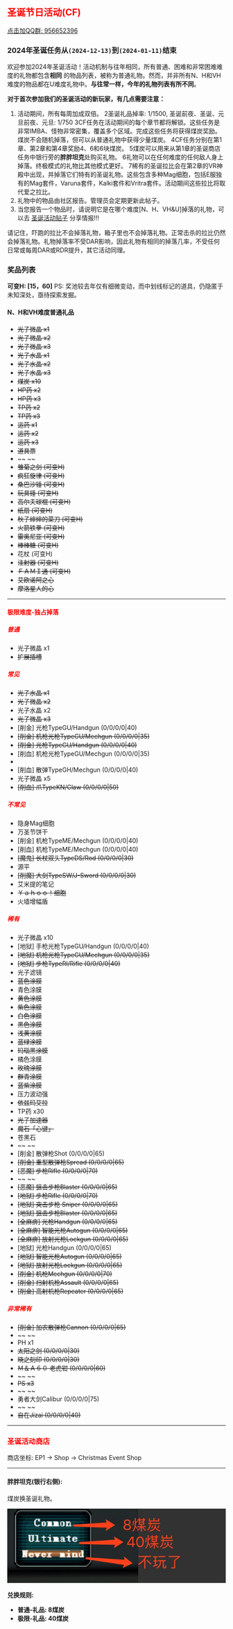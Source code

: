 ## <span style="color:red">圣诞节日活动(CF)</span>

<div>
    <a target="_blank"
       href="//shang.qq.com/wpa/qunwpa?idkey=95996b984b761d905d2d05e0ce765fa9ff720cfa9e6dbcde50fd179cd8867808">点击加QQ群: 956652396</a>
</div>

### 2024年圣诞任务从`(2024-12-13)`到`(2024-01-11)`结束

欢迎参加2024年圣诞活动！活动机制与往年相同，所有普通、困难和非常困难难度的礼物都包含**相同**
的物品列表，被称为普通礼物。然而，并非所有N、H和VH难度的物品都在U难度礼物中。**与往常一样，今年的礼物列表有所不同**。

**对于首次参加我们的圣诞活动的新玩家，有几点需要注意：**

1. 活动期间，所有每周加成双倍。
2圣诞礼品掉率: 1/1500, 圣诞前夜、圣诞、元旦前夜、元旦: 1/750
3CF任务在活动期间的每个章节都将解锁。这些任务是非常IMBA、怪物非常密集，覆盖多个区域。完成这些任务将获得煤炭奖励。煤炭不会随机掉落，但可以从普通礼物中获得少量煤炭。
4CF任务分别在第1章、第2章和第4章奖励4、6和6块煤炭。
5煤炭可以用来从第1章的圣诞商店任务中银行旁的**胖胖坦克**处购买礼物。
6礼物可以在任何难度的任何敌人身上掉落。终极模式的礼物比其他模式更好。
7稀有的圣诞拉比会在第2章的VR神殿中出现，并掉落它们特有的圣诞礼物。这些包含多种Mag细胞，包括E服独有的Mag套件，Varuna套件，Kalki套件和Vritra套件。活动期间这些拉比将取代爱之拉比。
9. 礼物中的物品由社区报告。管理员会定期更新此帖子。
8. 当您报告一个物品时，请说明它是在哪个难度\[N、H、VH&U\]掉落的礼物，可以去 [圣诞活动贴子](https://www.pioneer2.net/community/threads/ephinea-christmas-2024-event-thread.30010/) 分享情报!!!

请记住，吓跑的拉比不会掉落礼物，箱子里也不会掉落礼物。正常击杀的拉比仍然会掉落礼物。礼物掉落率不受DAR影响，因此礼物有相同的掉落几率，不受任何日常或每周DAR或RDR提升，其它活动同理。

### 奖品列表

**可变H: \[15，60\]** 
PS: 奖池较去年仅有细微变动，而中划线标记的道具，仍隐匿于未知深处，亟待探索发掘。

#### N、H和VH难度普通礼品

* ~~光子微晶 x1~~
* ~~光子微晶 x2~~
* ~~光子微晶 x3~~
* ~~光子水晶 x1~~
* ~~光子水晶 x2~~
* ~~光子水晶 x3~~
* ~~煤炭 x10~~
* ~~HP药 x2~~
* ~~HP药 x3~~
* ~~TP药 x2~~
* ~~TP药 x3~~
* ~~运药 x1~~
* ~~运药 x2~~
* ~~运药 x3~~
* ~~道具票~~
* ~~ ~~
* ~~雏菊之剑 (可变H)~~
* ~~疯狂旋律 (可变H)~~
* ~~桑巴沙锤 (可变H)~~
* ~~玩具锤 (可变H)~~
* ~~高尔夫球棍 (可变H)~~
* ~~纸扇 (可变H)~~
* ~~秋子婶婶的菜刀 (可变H)~~
* ~~火箭铁拳 (可变H)~~
* ~~雷奥尼亚 (可变H)~~
* ~~棒棒糖 (可变H)~~
* 花杖 (可变H)
* ~~注射器 (可变H)~~
* ~~ＦＡＭＩ通 (可变H)~~
* ~~艾欧诺阿之心~~
* ~~摩洛星人的心~~

--- 

#### <span style="color:red">极限难度-独占掉落</span>

##### <span style="color:red">普通</span>

* 光子微晶 x1
* ~~扩展插槽~~

##### <span style="color:red">常见</span>

* ~~光子水晶 x1~~
* ~~光子微晶 x2~~
* 光子水晶 x2
* ~~光子微晶 x3~~
* \[削金\] 光枪TypeGU/Handgun (0/0/0/0\|40)
* ~~\[削金\] 机枪光枪TypeGU/Mechgun (0/0/0/0\|35)~~
* ~~\[削金\] 光枪TypeGU/Handgun (0/0/0/0\|40)~~
* \[削血\] 机枪光枪TypeGU/Mechgun (0/0/0/0\|35)
*
* \[削血\] 散弹TypeGH/Mechgun (0/0/0/0\|40)
* 光子微晶 x5
* ~~\[削血\] 爪TypeKN/Claw (0/0/0/0\|50)~~

##### <span style="color:red">不常见</span>

* 隐身Mag细胞
* 万圣节饼干
* \[削金\] 机枪TypeME/Mechgun (0/0/0/0\|40)
* \[削血\] 机枪TypeME/Mechgun (0/0/0/0\|40)
* ~~\[魔鬼\] 长杖双头TypeDS/Rod (0/0/0/0\|30)~~
* 源平
* ~~\[削魔\] 大剑TypeSW/J-Sword (0/0/0/0\|30)~~
* 艾米提的笔记
* ~~Ｙａｈｏｏ！细胞~~
* 火墙增幅盾

##### <span style="color:red">稀有</span>

* 光子微晶 x10
* \[地狱\] 手枪光枪TypeGU/Handgun (0/0/0/0\|40)
* ~~\[地狱\] 机枪光枪TypeGU/Mechgun (0/0/0/0\|35)~~
* ~~\[地狱\] 步枪TypeRI/Rifle (0/0/0/0\|40)~~
* 光子滤镜
* ~~蓝色涂膜~~
* 青色涂膜
* ~~黄色涂膜~~
* ~~紫色涂膜~~
* ~~白色涂膜~~
* ~~黑色涂膜~~
* ~~浅黄涂膜~~
* ~~蓝绿涂膜~~
* ~~玛瑙黑涂膜~~
* 橘色涂膜
* ~~玫瑰涂膜~~
* ~~群青涂膜~~
* ~~蓝紫涂膜~~
* 压力波动强
* ~~依兹玛艾拉~~
* TP药 x30
* ~~光子加速器~~
* ~~魔石「心键」~~
* 苍黑石
* ~~ ~~
* \[削金\] 散弹枪Shot (0/0/0/0\|65)
* ~~\[削金\] 重型散弹枪Spread (0/0/0/0\|65)~~
* ~~\[恶魔\] 步枪Rifle (0/0/0/0\|70)~~
* ~~ ~~
* ~~\[恶魔\] 狙击步枪Blaster (0/0/0/0\|65)~~
* ~~\[地狱\] 步枪Rifle (0/0/0/0\|70)~~
* ~~\[地狱\] 突击步枪 Sniper (0/0/0/0\|65)~~
* ~~\[地狱\] 狙击步枪Blaster (0/0/0/0\|65)~~
* ~~\[全麻痹\] 光枪Handgun (0/0/0/0\|65)~~
* ~~\[全麻痹\] 智能光枪Autogun (0/0/0/0\|65)~~
* ~~\[全麻痹\] 放射光枪Lockgun (0/0/0/0\|65)~~
* \[地狱\] 光枪Handgun (0/0/0/0\|65)
* ~~\[地狱\] 智能光枪Autogun (0/0/0/0\|65)~~
* ~~\[地狱\] 放射光枪Lockgun (0/0/0/0\|65)~~
* ~~\[削金\] 机枪Mechgun (0/0/0/0\|70)~~
* ~~\[削金\] 扫射机枪Assault (0/0/0/0\|65)~~
* ~~\[削金\] 高射机枪Repeater (0/0/0/0\|65)~~

##### <span style="color:red">非常稀有</span>

* ~~\[削金\] 加农散弹枪Cannon (0/0/0/0\|65)~~
* ~~ ~~
* PH x1
* ~~太阳之剑 (0/0/0/0\|30)~~
* ~~晓之刻印 (0/0/0/0\|30)~~
* ~~Ｍ＆Ａ６０ 老虎钳 (0/0/0/0\|60)~~
* ~~ ~~
* ~~PS x3~~
* ~~ ~~
* 勇者大剑Calibur (0/0/0/0\|75)
* ~~ ~~
* ~~自在Jizai (0/0/0/0\|40)~~

---

### <span style="color:red">圣诞活动商店</span>

商店坐标: EP1 -> Shop -> Christmas Event Shop

--- 

#### 胖胖坦克(银行右侧):

煤炭换圣诞礼物。

![煤炭兑换菜单](../static/img/coalexchange.png)

**兑换规则:**

- **普通-礼品: 8煤炭**
- **极限-礼品: 40煤炭**


